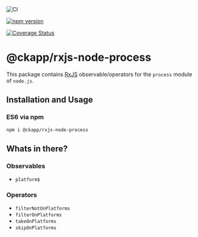 ![CI](https://github.com/ckapps/rxjs-node-js/workflows/CI/badge.svg)

[![npm version](https://badge.fury.io/js/%40ckapp%2Frxjs-node-process.svg)](https://www.npmjs.com/@ckapp/rxjs-node-process)

[![Coverage Status](https://coveralls.io/repos/github/ckapps/rxjs-node-js/badge.svg?branch=master)](https://coveralls.io/github/ckapps/rxjs-node-js?branch=master)

# @ckapp/rxjs-node-process

This package contains [RxJS](https://www.npmjs.com/package/rxjs) observable/operators for the `process` module of `node.js`.

## Installation and Usage

### ES6 via npm

```sh
npm i @ckapp/rxjs-node-process
```

## Whats in there?

### Observables

- `platform$`

### Operators

- `filterNotOnPlatforms`
- `filterOnPlatforms`
- `takeOnPlatforms`
- `skipOnPlatforms`
